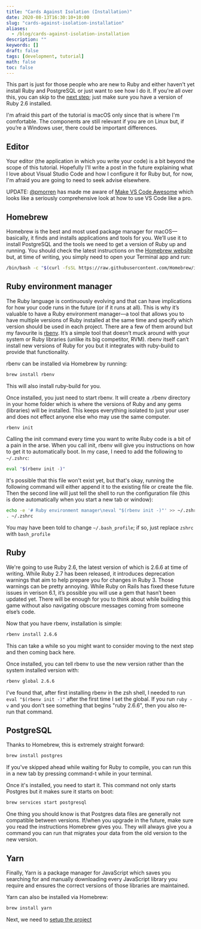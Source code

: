 ```yaml
---
title: "Cards Against Isolation (Installation)"
date: 2020-08-13T16:30:10+10:00
slug: "cards-against-isolation-installation"
aliases:
  - /blog/cards-against-isolation-installation
description: ""
keywords: []
draft: false
tags: [development, tutorial]
math: false
toc: false
---
```

This part is just for those people who are new to Ruby and either haven't yet
install Ruby and PostgreSQL or just want to see how I do it. If you're all over
this, you can skip to the [next step](/blog/cards-against-isolation-setup);
just make sure you have a version of Ruby 2.6 installed.

I'm afraid this part of the tutorial is macOS only since that is where I'm
comfortable. The components are still relevant if you are on Linux but, if
you’re a Windows user, there could be important differences.

## Editor

Your editor (the application in which you write your code) is a bit beyond the
scope of this tutorial. Hopefully I'll write a post in the future explaining
what I love about Visual Studio Code and how I configure it for Ruby but, for
now, I'm afraid you are going to need to seek advise elsewhere.

UPDATE: [@pmorren](https://twitter.com/pmorren) has made me aware of
[Make VS Code Awesome](https://makevscodeawesome.com/) which looks like a
seriously comprehensive look at how to use VS Code like a pro.

## Homebrew
Homebrew is the best and most used package manager for macOS—basically, it finds
and installs applications and tools for you. We’ll use it to install PostgreSQL
and the tools we need to get a version of Ruby up and running. You should check
the latest instructions on the [Homebrew website](https://brew.sh/) but, at time
of writing, you simply need to open your Terminal app and run:
```bash
/bin/bash -c "$(curl -fsSL https://raw.githubusercontent.com/Homebrew/install/master/install.sh)"
```

## Ruby environment manager
The Ruby language is continuously evolving and that can have implications for
how your code runs in the future (or if it runs at all). This is why it’s
valuable to have a Ruby environment manager—a tool that allows you to have
multiple versions of Ruby installed at the same time and specify which version
should be used in each project. There are a few of them around but my favourite
is [rbenv](https://github.com/rbenv/rbenv). It’s a simple tool that doesn’t
muck around with your system or Ruby libraries (unlike its big competitor, RVM).
rbenv itself can’t install new versions of Ruby for you but it integrates with
ruby-build to provide that functionality.

rbenv can be installed via Homebrew by running:
```bash
brew install rbenv
```
This will also install ruby-build for you.

Once installed, you just need to start rbenv. It will create a .rbenv directory
in your home folder which is where the versions of Ruby and any gems (libraries)
will be installed. This keeps everything isolated to just your user and does not
effect anyone else who may use the same computer.
```bash
rbenv init
```

Calling the init command every time you want to write Ruby code is a bit of a
pain in the arse. When you call init, rbenv will give you instructions on how to
get it to automatically boot. In my case, I need to add the following to
`~/.zshrc`:
```bash
eval "$(rbenv init -)"
```
It's possible that this file won't exist yet, but that's okay, running the
following command will either append it to the existing file or create the file.
Then the second line will just tell the shell to run the configuration file
(this is done automatically when you start a new tab or window):
```bash
echo -e '# Ruby environment manager\neval "$(rbenv init -)"' >> ~/.zshrc
. ~/.zshrc
```
You may have been told to change `~/.bash_profile`; if so, just replace `zshrc`
with `bash_profile`

## Ruby

We're going to use Ruby 2.6, the latest version of which is 2.6.6 at time of
writing. While Ruby 2.7 has been released, it introduces deprecation warnings
that aim to help prepare you for changes in Ruby 3. Those warnings can be pretty
annoying. While Ruby on Rails has fixed these future issues in verison 6.1, it’s
possible you will use a gem that hasn’t been updated yet. There will be enough
for you to think about while building this game without also navigating obscure
messages coming from someone else’s code.

Now that you have rbenv, installation is simple:
```bash
rbenv install 2.6.6
```
This can take a while so you might want to consider moving to the next step and
then coming back here.

Once installed, you can tell rbenv to use the new version rather than the system
installed version with:
```bash
rbenv global 2.6.6
```

I've found that, after first installing rbenv in the zsh shell, I needed to run
`eval "$(rbenv init -)"` after the first time I set the global. If you run
`ruby -v` and you don't see something that begins "ruby 2.6.6", then you also
re-run that command.

## PostgreSQL

Thanks to Homebrew, this is extremely straight forward:
```bash
brew install postgres
```
If you've skipped ahead while waiting for Ruby to compile, you can run this in a
new tab by pressing command-t while in your terminal.

Once it's installed, you need to start it. This command not only starts Postgres
but it makes sure it starts on boot:
```bash
brew services start postgresql
```

One thing you should know is that Postgres data files are generally not
compatible between versions. If/when you upgrade in the future, make sure you
read the instructions Homebrew gives you. They will always give you a command
you can run that migrates your data from the old version to the new version.

## Yarn

Finally, Yarn is a package manager for JavaScript which saves you searching for
and manually downloading every JavaScript library you require and ensures the
correct versions of those libraries are maintained.

Yarn can also be installed via Homebrew:
```bash
brew install yarn
```

Next, we need to [setup the project](/blog/cards-against-isolation-setup)
